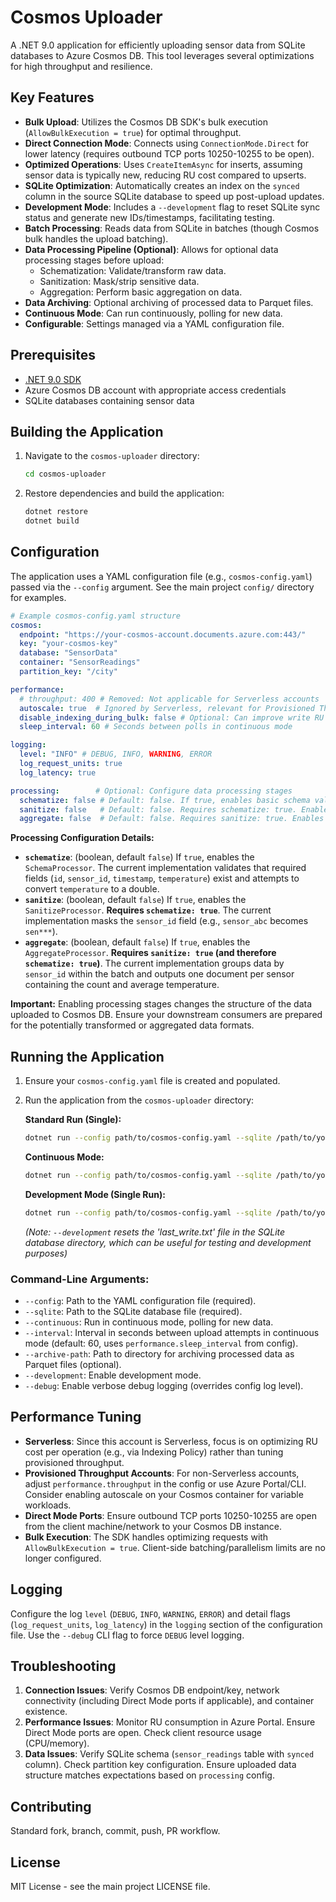# Cosmos Uploader

A .NET 9.0 application for efficiently uploading sensor data from SQLite databases to Azure Cosmos DB.
This tool leverages several optimizations for high throughput and resilience.

## Key Features

- **Bulk Upload**: Utilizes the Cosmos DB SDK's bulk execution (`AllowBulkExecution = true`) for optimal throughput.
- **Direct Connection Mode**: Connects using `ConnectionMode.Direct` for lower latency (requires outbound TCP ports 10250-10255 to be open).
- **Optimized Operations**: Uses `CreateItemAsync` for inserts, assuming sensor data is typically new, reducing RU cost compared to upserts.
- **SQLite Optimization**: Automatically creates an index on the `synced` column in the source SQLite database to speed up post-upload updates.
- **Development Mode**: Includes a `--development` flag to reset SQLite sync status and generate new IDs/timestamps, facilitating testing.
- **Batch Processing**: Reads data from SQLite in batches (though Cosmos bulk handles the upload batching).
- **Data Processing Pipeline (Optional)**: Allows for optional data processing stages before upload:
    - Schematization: Validate/transform raw data.
    - Sanitization: Mask/strip sensitive data.
    - Aggregation: Perform basic aggregation on data.
- **Data Archiving**: Optional archiving of processed data to Parquet files.
- **Continuous Mode**: Can run continuously, polling for new data.
- **Configurable**: Settings managed via a YAML configuration file.

## Prerequisites

- [.NET 9.0 SDK](https://dotnet.microsoft.com/download/dotnet/9.0)
- Azure Cosmos DB account with appropriate access credentials
- SQLite databases containing sensor data

## Building the Application

1. Navigate to the `cosmos-uploader` directory:
   ```bash
   cd cosmos-uploader
   ```

2. Restore dependencies and build the application:
   ```bash
   dotnet restore
   dotnet build
   ```

## Configuration

The application uses a YAML configuration file (e.g., `cosmos-config.yaml`) passed via the `--config` argument. See the main project `config/` directory for examples.

```yaml
# Example cosmos-config.yaml structure
cosmos:
  endpoint: "https://your-cosmos-account.documents.azure.com:443/"
  key: "your-cosmos-key"
  database: "SensorData"
  container: "SensorReadings"
  partition_key: "/city"

performance:
  # throughput: 400 # Removed: Not applicable for Serverless accounts
  autoscale: true  # Ignored by Serverless, relevant for Provisioned Throughput
  disable_indexing_during_bulk: false # Optional: Can improve write RU cost but affects reads
  sleep_interval: 60 # Seconds between polls in continuous mode

logging:
  level: "INFO" # DEBUG, INFO, WARNING, ERROR
  log_request_units: true
  log_latency: true

processing:        # Optional: Configure data processing stages
  schematize: false # Default: false. If true, enables basic schema validation.
  sanitize: false   # Default: false. Requires schematize: true. Enables basic PII masking.
  aggregate: false  # Default: false. Requires sanitize: true. Enables basic aggregation.

```

**Processing Configuration Details:**

- **`schematize`**: (boolean, default `false`) If `true`, enables the `SchemaProcessor`. The current implementation validates that required fields (`id`, `sensor_id`, `timestamp`, `temperature`) exist and attempts to convert `temperature` to a double.
- **`sanitize`**: (boolean, default `false`) If `true`, enables the `SanitizeProcessor`. **Requires `schematize: true`**. The current implementation masks the `sensor_id` field (e.g., `sensor_abc` becomes `sen***`).
- **`aggregate`**: (boolean, default `false`) If `true`, enables the `AggregateProcessor`. **Requires `sanitize: true` (and therefore `schematize: true`)**. The current implementation groups data by `sensor_id` within the batch and outputs one document per sensor containing the count and average temperature.

**Important:** Enabling processing stages changes the structure of the data uploaded to Cosmos DB. Ensure your downstream consumers are prepared for the potentially transformed or aggregated data formats.

## Running the Application

1. Ensure your `cosmos-config.yaml` file is created and populated.
2. Run the application from the `cosmos-uploader` directory:

   **Standard Run (Single):**
   ```bash
   dotnet run --config path/to/cosmos-config.yaml --sqlite /path/to/your/sensor_data.db
   ```

   **Continuous Mode:**
   ```bash
   dotnet run --config path/to/cosmos-config.yaml --sqlite /path/to/your/sensor_data.db --continuous
   ```

   **Development Mode (Single Run):**
   ```bash
   dotnet run --config path/to/cosmos-config.yaml --sqlite /path/to/your/sensor_data.db --development
   ```
   *(Note: `--development` resets the 'last_write.txt' file in the SQLite database directory, which can be useful for testing and development purposes)*

### Command-Line Arguments:
- `--config`: Path to the YAML configuration file (required).
- `--sqlite`: Path to the SQLite database file (required).
- `--continuous`: Run in continuous mode, polling for new data.
- `--interval`: Interval in seconds between upload attempts in continuous mode (default: 60, uses `performance.sleep_interval` from config).
- `--archive-path`: Path to directory for archiving processed data as Parquet files (optional).
- `--development`: Enable development mode.
- `--debug`: Enable verbose debug logging (overrides config log level).

## Performance Tuning

- **Serverless**: Since this account is Serverless, focus is on optimizing RU cost per operation (e.g., via Indexing Policy) rather than tuning provisioned throughput.
- **Provisioned Throughput Accounts**: For non-Serverless accounts, adjust `performance.throughput` in the config or use Azure Portal/CLI. Consider enabling autoscale on your Cosmos container for variable workloads.
- **Direct Mode Ports**: Ensure outbound TCP ports 10250-10255 are open from the client machine/network to your Cosmos DB instance.
- **Bulk Execution**: The SDK handles optimizing requests with `AllowBulkExecution = true`. Client-side batching/parallelism limits are no longer configured.

## Logging

Configure the log `level` (`DEBUG`, `INFO`, `WARNING`, `ERROR`) and detail flags (`log_request_units`, `log_latency`) in the `logging` section of the configuration file. Use the `--debug` CLI flag to force `DEBUG` level logging.

## Troubleshooting

1. **Connection Issues**: Verify Cosmos DB endpoint/key, network connectivity (including Direct Mode ports if applicable), and container existence.
2. **Performance Issues**: Monitor RU consumption in Azure Portal. Ensure Direct Mode ports are open. Check client resource usage (CPU/memory).
3. **Data Issues**: Verify SQLite schema (`sensor_readings` table with `synced` column). Check partition key configuration. Ensure uploaded data structure matches expectations based on `processing` config.

## Contributing

Standard fork, branch, commit, push, PR workflow.

## License

MIT License - see the main project LICENSE file. 